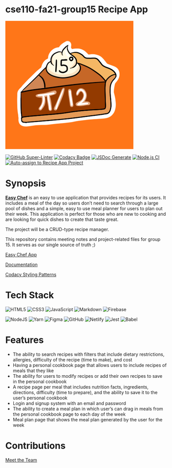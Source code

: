 # cse110-fa21-group15 Recipe App

![Group Logo](admin/branding/Group%20Logo.png)

[![GitHub Super-Linter](https://github.com/cse110-fa21-group15/cse110-fa21-group15/workflows/Lint%20Code%20Base/badge.svg)](https://github.com/marketplace/actions/super-linter)
[![Codacy Badge](https://app.codacy.com/project/badge/Grade/79d957cecea5422db02202bc7f318130)](https://www.codacy.com/gh/cse110-fa21-group15/cse110-fa21-group15/dashboard?utm_source=github.com&amp;utm_medium=referral&amp;utm_content=cse110-fa21-group15/cse110-fa21-group15&amp;utm_campaign=Badge_Grade)
[![JSDoc Generate](https://github.com/cse110-fa21-group15/cse110-fa21-group15/actions/workflows/jsdoc-generate.yml/badge.svg?branch=main)](https://github.com/cse110-fa21-group15/cse110-fa21-group15/actions/workflows/jsdoc-generate.yml)
[![Node.js CI](https://github.com/cse110-fa21-group15/cse110-fa21-group15/actions/workflows/testing.yml/badge.svg?branch=main)](https://github.com/cse110-fa21-group15/cse110-fa21-group15/actions/workflows/testing.yml)
[![Auto-assign to Recipe App Project](https://github.com/cse110-fa21-group15/cse110-fa21-group15/actions/workflows/projectAssign.yml/badge.svg?branch=main)](https://github.com/cse110-fa21-group15/cse110-fa21-group15/actions/workflows/projectAssign.yml)

# Synopsis
[**Easy Chef**](https://festive-minsky-ab51a6.netlify.app/source/homepage.html) is an easy to use application that provides recipes for its users. It includes a meal of the day so users don’t need to search through a large pool of dishes and a simple, easy to use meal planner for users to plan out their week. This application is perfect for those who are new to cooking and are looking for quick dishes to create that taste great.

The project will be a CRUD-type recipe manager.

This repository contains meeting notes and project-related files for group 15. It serves as our single source of truth ;)

[Easy Chef App](https://festive-minsky-ab51a6.netlify.app/source/homepage.html)

[Documentation](https://cse110-fa21-group15.github.io/)

[Codacy Styling Patterns](./admin/misc/codacypattern.png)

# Tech Stack
![HTML5](https://img.shields.io/badge/html5-%23E34F26.svg?style=for-the-badge&logo=html5&logoColor=white)
![CSS3](https://img.shields.io/badge/css3-%231572B6.svg?style=for-the-badge&logo=css3&logoColor=white)
![JavaScript](https://img.shields.io/badge/javascript-%23323330.svg?style=for-the-badge&logo=javascript&logoColor=%23F7DF1E)
![Markdown](https://img.shields.io/badge/markdown-%23000000.svg?style=for-the-badge&logo=markdown&logoColor=white)
![Firebase](https://img.shields.io/badge/firebase-%23039BE5.svg?style=for-the-badge&logo=firebase)

![NodeJS](https://img.shields.io/badge/node.js-6DA55F?style=for-the-badge&logo=node.js&logoColor=white)
![Yarn](https://img.shields.io/badge/yarn-%232C8EBB.svg?style=for-the-badge&logo=yarn&logoColor=white)
![Figma](https://img.shields.io/badge/figma-%23F24E1E.svg?style=for-the-badge&logo=figma&logoColor=white)
![GitHub](https://img.shields.io/badge/github-%23121011.svg?style=for-the-badge&logo=github&logoColor=white)
![Netlify](https://img.shields.io/badge/netlify-%23000000.svg?style=for-the-badge&logo=netlify&logoColor=#00C7B7)
![Jest](https://img.shields.io/badge/-jest-%23C21325?style=for-the-badge&logo=jest&logoColor=white)
![Babel](https://img.shields.io/badge/Babel-F9DC3e?style=for-the-badge&logo=babel&logoColor=black)

# Features
- The ability to search recipes with filters that include dietary restrictions, allergies, difficulty of the recipe (time to make), and cost
- Having a personal cookbook page that allows users to include recipes of meals that they like
- The ability for users to modify recipes or add their own recipes to save in the personal cookbook
- A recipe page per meal that includes nutrition facts, ingredients, directions, difficulty (time to prepare), and the ability to save it to the user’s personal cookbook
- Login and signup system with an email and password
- The ability to create a meal plan in which user’s can drag in meals from the personal cookbook page to each day of the week
- Meal plan page that shows the meal plan generated by the user for the week

# Contributions

[Meet the Team](admin/team.md)



